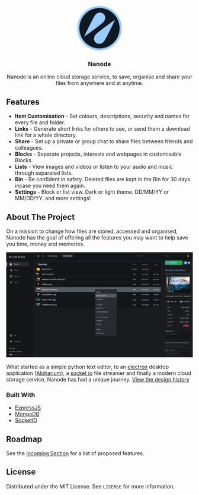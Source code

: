 <!-- PROJECT LOGO -->
<p align="center">
  <a href="https://github.com/BenHinson/nanode">
    <img src="/assets/logo/Nanode Dark Circle.png" alt="Logo" width="120" height="120">
  </a>

  <h3 align="center">Nanode</h3>

  <p align="center">
    Nanode is an online cloud storage service, to save, organise and share your files from anywhere and at anytime.
  </p>
</p>

<!-- Features -->
## Features
- **Item Customisation** - Set colours, descriptions, security and names for every file and folder.
- **Links** - Generate short links for others to see, or send them a download link for a whole directory.
- **Share** - Set up a private or group chat to share files between friends and colleagues.
- **Blocks** - Separate projects, interests and webpages in customisable Blocks.
- **Lists** - View images and videos or listen to your audio and music through separated lists.
- **Bin** - Be confident in safety. Deleted files are kept in the Bin for 30 days incase you need them again.
- **Settings** - Block or list view. Dark or light theme. DD/MM/YY or MM/DD/YY. and more settings!

<!-- ABOUT THE PROJECT -->
## About The Project

On a mission to change how files are stored, accessed and organised, Nanode has the goal of offering all the features you may want to help save you time, money and memories.

![Nanode Screenshot](/assets/covers/overview.png)

What started as a simple python text editor, to an [electron](https://www.electronjs.org/) desktop application ([Alpharium](https://github.com/BenHinson/Alpharium)), a [socket io](https://socket.io/) file streamer and finally a modern cloud storage service, Nanode has had a unique journey. [View the design history](https://dev.nanode.one/design)

### Built With

* [ExpressJS](https://expressjs.com/)
* [MongoDB](https://www.mongodb.com/)
* [SocketIO](https://socket.io/)


<!-- ROADMAP -->
## Roadmap

See the [Incoming Section](https://dev.nanode.one/) for a list of proposed features.


<!-- LICENSE -->
## License

Distributed under the MIT License. See `LICENSE` for more information.
